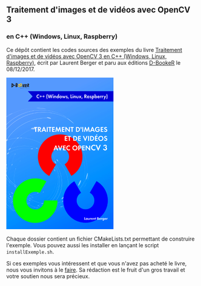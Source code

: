 ## Traitement d'images et de vidéos avec OpenCV 3
### en C++ (Windows, Linux, Raspberry)

Ce dépôt contient les codes sources des exemples du livre [Traitement d'images et de vidéos avec OpenCV 3
 en C++ (Windows, Linux, Raspberry)](https://www.d-booker.fr/opencv/510-traitement-d-images-et-de-videos-avec-opencv-3.html), écrit par Laurent Berger et paru aux éditions [D-BookeR](http://www.d-booker.fr) le 08/12/2017. 

![Couverture du livre](opencv-cpp-couv_github.jpg)

Chaque dossier contient un fichier CMakeLists.txt permettant de construire l'exemple. Vous pouvez aussi les installer en lançant le script `installExemple.sh`.

Si ces exemples vous intéressent et que vous n'avez pas acheté le livre, nous vous invitons à le [faire](https://www.d-booker.fr/opencv/510-traitement-d-images-et-de-videos-avec-opencv-3.html). Sa rédaction est le fruit d'un gros travail et votre soutien nous sera précieux.

